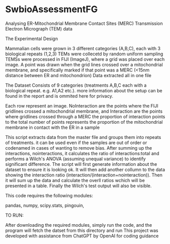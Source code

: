 # SwbioAssessmentFG
 
Analysing ER-Mitochondrial Membrane Contact Sites (MERC) Transmission Electron Micrograph (TEM) data 

The Experimental Design

Mammalian cells were grown in 3 different categories (A,B,C), each with 3 biological repeats (1,2,3)
TEMs were collecetd by random uniform sampling
TEMSs were processed in FIJI (ImageJ), where a grid was placed over each image.
A point was drawn when the grid lines crossed over a mitochondrial membrane, and specifically marked if that point was a MERC (<15nm distance between ER and mitochondrion)
Data extracted all in one file

The Dataset
Consists of 9 categories (treatments A,B,C each with a biological repeat. e.g. A1,A2 etc.). more information about the setup can be found in the report and is ommited here for privacy.

Each row represent an image. NoInteraction are the points where the FIJI gridlines crossed a mitochondrial membrane, and Interaction are the points where gridlines crossed through a MERC
the proportion of interaction points to the total number of points represents the proportion of the mitochondrial membrane in contact with the ER in a sample

This script extracts data from the master file and groups them into repeats of treatments. it can be used even if the samples are out of order or codenamed in cases of wanting to remove bias. After summing up the interactions, nointeractions, it calculates the ratio of interactions:total and performs a Wilch's ANOVA (assuming unequal variance) to identify significant difference. The script will first generate information about the dataset to ensure it is looking ok. It will then add another collumn to the data showing the interaction ratio (interaction/(interaction+nointeraction)). Then it will sum up the data and calculate the overll ratios wchich will be presented in a table. Finally the Wilch's test output will also be visible.

This code requires the following modules:

pandas,
numpy,
scipy.stats,
pingouin,

TO RUN:

After downloading the required modules, simply run the code, and the program will fetch the datset from this directory and run
This project was developed with assistance from ChatGPT by OpenAI for coding guidance
